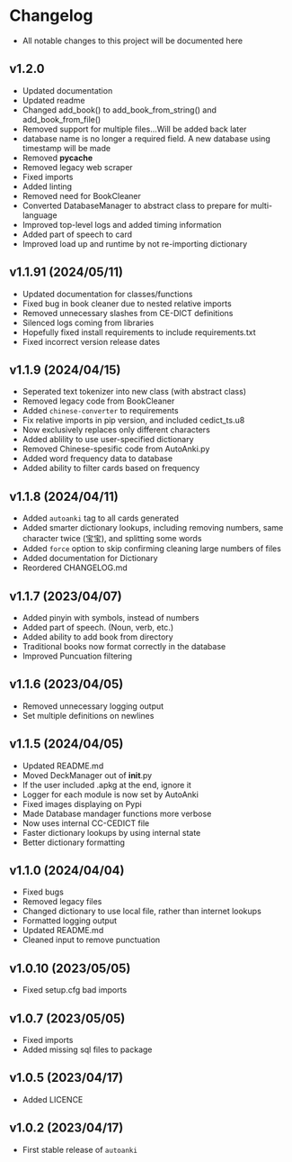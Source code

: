 # Changelog
- All notable changes to this project will be documented here

## v1.2.0
- Updated documentation
- Updated readme
- Changed add_book() to add_book_from_string() and add_book_from_file()
- Removed support for multiple files...Will be added back later
- database name is no longer a required field. A new database using timestamp will be made
- Removed __pycache__
- Removed legacy web scraper
- Fixed imports
- Added linting
- Removed need for BookCleaner
- Converted DatabaseManager to abstract class to prepare for multi-language
- Improved top-level logs and added timing information
- Added part of speech to card
- Improved load up and runtime by not re-importing dictionary

## v1.1.91 (2024/05/11)
- Updated documentation for classes/functions
- Fixed bug in book cleaner due to nested relative imports
- Removed unnecessary slashes from CE-DICT definitions
- Silenced logs coming from libraries
- Hopefully fixed install requirements to include requirements.txt
- Fixed incorrect version release dates

## v1.1.9 (2024/04/15)
- Seperated text tokenizer into new class (with abstract class)
- Removed legacy code from BookCleaner
- Added `chinese-converter` to requirements
- Fix relative imports in pip version, and included cedict_ts.u8
- Now exclusively replaces only different characters
- Added ablility to use user-specified dictionary
- Removed Chinese-spesific code from AutoAnki.py
- Added word frequency data to database
- Added ability to filter cards based on frequency

## v1.1.8 (2024/04/11)
- Added `autoanki` tag to all cards generated
- Added smarter dictionary lookups, including removing numbers, same character twice (宝宝), and splitting some words
- Added `force` option to skip confirming cleaning large numbers of files
- Added documentation for Dictionary
- Reordered CHANGELOG.md

## v1.1.7 (2023/04/07)
- Added pinyin with symbols, instead of numbers
- Added part of speech. (Noun, verb, etc.)
- Added ability to add book from directory
- Traditional books now format correctly in the database
- Improved Puncuation filtering

## v1.1.6 (2023/04/05)
- Removed unnecessary logging output
- Set multiple definitions on newlines

## v1.1.5 (2024/04/05)
- Updated README.md
- Moved DeckManager out of __init__.py
- If the user included .apkg at the end, ignore it
- Logger for each module is now set by AutoAnki
- Fixed images displaying on Pypi
- Made Database mandager functions more verbose
- Now uses internal CC-CEDICT file
- Faster dictionary lookups by using internal state
- Better dictionary formatting

## v1.1.0 (2024/04/04)
- Fixed bugs
- Removed legacy files
- Changed dictionary to use local file, rather than internet lookups
- Formatted logging output
- Updated README.md
- Cleaned input to remove punctuation

## v1.0.10 (2023/05/05)
- Fixed setup.cfg bad imports

## v1.0.7 (2023/05/05)
- Fixed imports
- Added missing sql files to package

## v1.0.5 (2023/04/17)
- Added LICENCE

## v1.0.2 (2023/04/17)
- First stable release of `autoanki`
